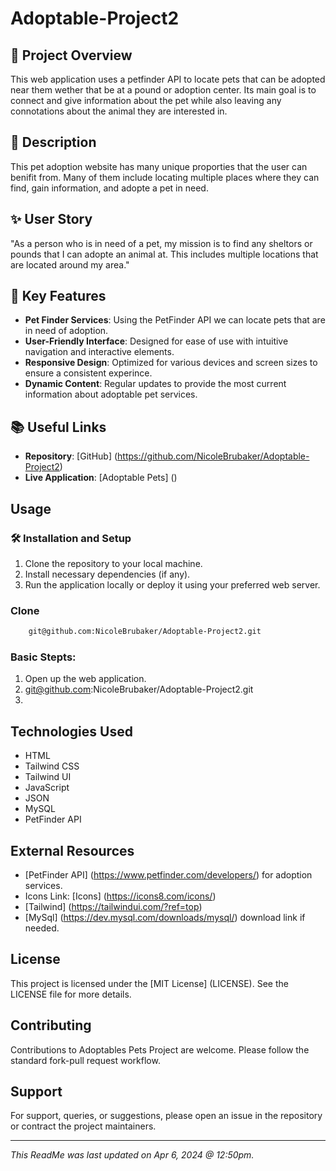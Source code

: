 # Adoptable-Project2

## 🌟 Project Overview
This web application uses a petfinder API to locate pets that can be adopted near them wether that be at a pound or adoption center. Its main goal is to connect and give information about the pet while also leaving any connotations about the animal they are interested in. 

## 📝 Description 
This pet adoption website has many unique proporties that the user can benifit from. Many of them include locating multiple places where they can find, gain information, and adopte a pet in need. 

## ✨ User Story 
"As a person who is in need of a pet, my mission is to find any sheltors or pounds that I can adopte an animal at. This includes multiple locations that are located around my area."

## 🔗 Key Features
- **Pet Finder Services**: Using the PetFinder API we can locate pets that are in need of adoption.
- **User-Friendly Interface**: Designed for ease of use with intuitive navigation and interactive elements. 
- **Responsive Design**: Optimized for various devices and screen sizes to ensure a consistent experince.
- **Dynamic Content**: Regular updates to provide the most current information about adoptable pet services. 

## 📚 Useful Links 
- **Repository**: [GitHub] (https://github.com/NicoleBrubaker/Adoptable-Project2)
- **Live Application**: [Adoptable Pets] ()

## Usage 

### 🛠️ Installation and Setup 
1. Clone the repository to your local machine. 
2. Install necessary dependencies (if any).
3. Run the application locally or deploy it using your preferred web server. 


### Clone 

```bash
    git@github.com:NicoleBrubaker/Adoptable-Project2.git
```

### Basic Stepts: 
1. Open up the web application.
2.  git@github.com:NicoleBrubaker/Adoptable-Project2.git
3. 

## Technologies Used
- HTML 
- Tailwind CSS
- Tailwind UI
- JavaScript
- JSON
- MySQL
- PetFinder API

## External Resources 
- [PetFinder API] (https://www.petfinder.com/developers/) for adoption services. 
- Icons Link: [Icons] (https://icons8.com/icons/)
- [Tailwind] (https://tailwindui.com/?ref=top)
- [MySql] (https://dev.mysql.com/downloads/mysql/) download link if needed. 


## License 
This project is licensed under the [MIT License] (LICENSE). See the LICENSE file for more details. 

## Contributing 
Contributions to Adoptables Pets Project are welcome. Please follow the standard fork-pull request workflow. 

## Support 
For support, queries, or suggestions, please open an issue in the repository or contract the project maintainers. 

---

*This ReadMe was last updated on Apr 6, 2024 @ 12:50pm.*